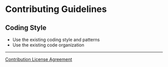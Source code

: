 # Contributing Guidelines

## Coding Style

- Use the existing coding style and patterns
- Use the existing code organization

---

[Contribution License Agreement](./CONTRIBUTION_LICENSE_AGREEMENT.md)